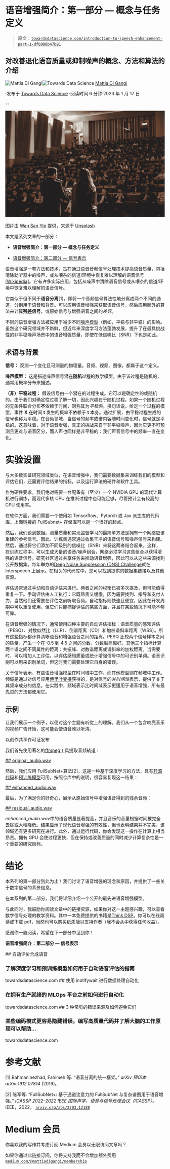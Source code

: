 # 语音增强简介：第一部分 — 概念与任务定义

> 原文：[`towardsdatascience.com/introduction-to-speech-enhancement-part-1-df6098b47b91`](https://towardsdatascience.com/introduction-to-speech-enhancement-part-1-df6098b47b91)

## 对改善退化语音质量或抑制噪声的概念、方法和算法的介绍

[](https://medium.com/@mattiadigangi?source=post_page-----df6098b47b91--------------------------------)![Mattia Di Gangi](https://medium.com/@mattiadigangi?source=post_page-----df6098b47b91--------------------------------)[](https://towardsdatascience.com/?source=post_page-----df6098b47b91--------------------------------)![Towards Data Science](https://towardsdatascience.com/?source=post_page-----df6098b47b91--------------------------------) [Mattia Di Gangi](https://medium.com/@mattiadigangi?source=post_page-----df6098b47b91--------------------------------)

·发布于 [Towards Data Science](https://towardsdatascience.com/?source=post_page-----df6098b47b91--------------------------------) ·阅读时间 6 分钟·2023 年 1 月 17 日

--

![](img/fb50f60823ea39daa9134c875473e489.png)

图片由 [Wan San Yip](https://unsplash.com/ja/@wansan_99?utm_source=medium&utm_medium=referral) 提供，来源于 [Unsplash](https://unsplash.com/?utm_source=medium&utm_medium=referral)

本文是系列文章的一部分：

+   **语音增强简介：第一部分 — 概念与任务定义**

+   [语音增强简介：第二部分 — 信号表示](https://medium.com/towards-data-science/introduction-to-speech-enhancement-part-2-signal-representation-ab1deca2fa74)

语音增强是一套方法和技术，旨在通过语音音频信号处理技术提高语音质量，包括清除助听器中的噪声，或从嘈杂的信道/环境中恢复难以理解的语音信号 [[Wikipedia](https://en.wikipedia.org/wiki/Speech_enhancement)]。它有许多实际应用，包括从噪声中清除语音信号或从嘈杂的信道/环境中恢复难以理解的语音信号。

它类似于但不同于**语音分离**[1]，即将一个音频信号算法性地分离成两个不同的通道，分别用于语音和背景。可以应用语音增强来获取语音信号，然后应用额外的算法来计算**残差信号**，或原始信号与增强语音之间的*差异*。

不同的语音增强方法被应用于减少不同[噪声模型](https://aishack.in/tutorials/noise-models-1/)（例如，平稳与非平稳）的影响。虽然这个研究领域并不新鲜，但近年来深度学习方法蓬勃发展，提升了在最具挑战性的非平稳噪声场景中的语音增强质量，即使在低信噪比（SNR）下也是如此。

## 术语与背景

**信号：** 观测一个变化且可测量的物理量。音频、视频、图像，都属于这个定义。

**噪声模型：** 这是描述噪声信号潜在**随机**过程的数学模型。由于该过程是随机的，通常用概率分布来描述。

**（非）平稳过程：** 假设信号由一个潜在的过程生成。它可以是确定性的或随机的。由于我们对确定性过程了解一切，因此兴趣在于随机过程。如果一个随机过程的无条件联合分布**不**依赖于时间，则称其为*平稳的*。换句话说，给定一个过程的模型，事件 **X** 在时间 **t** 发生的概率不依赖于 **t** 本身。通过扩展，由平稳过程生成的信号也称为平稳。在音频领域，当信号的频率或谱内容随时间变化时，信号就是平稳的。这意味着，对于语音增强，真正的挑战来自于非平稳噪声，因为它更不可预测且更难与语音区分，而人声也同样是非平稳的：我们声音信号中的频率一直在变化。

# 实验设置

与大多数实证研究领域类似，在语音增强中，我们需要数据集来训练我们的模型和评估它们，还需要评估结果的指标，以及运行算法的硬件和软件工具。

作为硬件要求，我们绝对需要一台配备有（至少）一个 NVIDIA GPU 的现代计算机进行训练，而现代多核 CPU 在推断过程中也可能足够，尽管预计会有较高的 CPU 使用率。

在软件方面，我们需要一个使用如 Tensorflow、Pytorch 或 Jax 派生库的代码库。上面链接的 FullSubnet+ 存储库可以是一个很好的起点。

然后，我们谈到数据。测量质量和实现监督学习的最简单方法是拥有一个网络应该重建的参考信号。因此，训练集通常通过收集干净的语音信号和噪声信号来构建。然后，通过将它们添加不同级别的信噪比（SNR）来将这两者结合起来。这样，在训练过程中，可以生成大量的语音/噪声组合，网络必须学习这些组合以获得增强的语音信号。研究社区通过共享任务来推动语音增强，因此可以从这些来源找到公开数据集。每年举办的[Deep Noise Suppression (DNS) Challenge](https://github.com/microsoft/DNS-Challenge)就在 Interspeech 上展示。在相关的代码库中，您可以找到提供的数据集链接以及其他资源。

评估通常通过手动和自动评估来进行。两者之间的权衡已被多次提及，但可能值得重复一下。手动评估由人工执行：它既昂贵又缓慢，因为需要找到、指导和支付人力，当然他们还需要在评估之前听取音频。自动指标则快速且便宜，因此在开发周期中可以重复使用，但它们只能捕捉评估的某些方面，并且在某些情况下可能不够可靠。

在语音增强的情况下，通常使用四种主要的自动评估指标：语音质量的感知评估（PESQ）、对数似然比（LLR）、倒谱距离（CD）和加权谱斜率距离（WSS）。所有这些指标都计算清晰语音和增强语音之间的距离。PESQ 比较两个信号样本之间的质量，产生一个在-0.5 到 4.5 之间的分数，分数越高越好。其他三个指标计算两个谱之间不同属性的距离：共振峰、对数谱距离或谱斜率的加权距离。当需要时，可以增加人工评估，以评估感知质量或统计增强信号中的可识别单词。语音识别可以用来识别单词，但这时我们需要处理它自身的错误。

关于信号表示，有些语音增强模型在时间域中工作，而其他模型则在频域中工作。频域是通过对信号应用[傅里叶变换](https://www.thefouriertransform.com/)获得的，是对信号的*非时间性*表示，提供了关于其频率成分的信息。在实践中，频域表示比时间域表示更适用于语音增强，所有最先进的方法都使用它。

## 示例

让我们展示一个例子，以便对这个主题有听觉上的理解。我们从一个包含响亮音乐的视频广告开始，这可能会使语音难以听清。

以创作共享许可证发布

我们首先使用著名的[ffmpeg](https://ffmpeg.org/index.html)工具提取音频轨道：

[## original_audio.wav](https://drive.google.com/file/d/1Nu2_OxkkIdIOsrT_e_E910t1bi5cxgXb/preview?source=post_page-----df6098b47b91--------------------------------)

然后，我们应用 FullSubNet+算法[2]，这是一种基于深度学习的方法，具有[开源代码](https://github.com/hit-thusz-RookieCJ/FullSubNet-plus)和[预训练模型](https://github.com/hit-thusz-RookieCJ/FullSubNet-plus#readme)可用。按照仓库中的说明，很容易复现这一结果：

[## enhanced_audio.wav](https://drive.google.com/file/d/1-IRilAqcVQ8qZn2fTg66a8ZS-i_DgqKf/preview?source=post_page-----df6098b47b91--------------------------------)

最后，为了满足你的好奇心，展示从原始信号中增强语音得到的残余音频：

[## residual_audio.wav](https://drive.google.com/file/d/1ZHSn9LtAQYUWPzQDxi_cAzDIYrALoTio/preview?source=post_page-----df6098b47b91--------------------------------)

*enhanced_audio.wav*中的语音质量显著提高，并且音乐的音量根据时间被完全去除或大幅降低。结果显示了现代语音增强的有效性，但也表明结果并不完美，该领域还有更多研究在进行。此外，通过运行代码，你会发现这一操作在计算上相当昂贵。拥有 GPU 会使过程更快，但在保持或改善质量的同时减少计算复杂性是一个重要的研究目标。

# 结论

本系列的第一部分到此为止！我们讨论了语音增强的理念和原因，并提供了一些关于数字信号的背景信息。

在本系列的第二部分，我们将详细介绍一个公开的最先进语音增强模型。

与此同时，我鼓励你阅读文章中的链接资源，如果你对这一主题感兴趣，可以查看数字信号处理的教学资料。其中一本免费提供的书籍是[Think DSP](https://github.com/AllenDowney/ThinkDSP)。你可以在线阅读或下载 pdf，当然也可以购买纸质版以支持作者（我不会从中获得任何收益）。

感谢你一直阅读，希望在下一部分中见到你！

**语音增强简介：第二部分 — 信号表示**

[](/automatic-evaluation-of-synthesized-speech-354f7a2a20d7?source=post_page-----df6098b47b91--------------------------------) ## 自动评价合成语音

### 了解深度学习和预训练模型如何用于自动语音评估的指南

towardsdatascience.com [](/data-processing-automation-with-inotifywait-663aba0c560a?source=post_page-----df6098b47b91--------------------------------) ## 使用 inotifywait 进行数据处理自动化

### 在拥有生产就绪的 MLOps 平台之前如何进行自动化

towardsdatascience.com [](/3-common-bug-sources-and-how-to-avoid-them-182f9974d2ab?source=post_page-----df6098b47b91--------------------------------) ## 3 种常见的错误来源及如何避免它们

### 某些编码模式更容易隐藏错误。编写高质量代码并了解大脑的工作原理可以帮助…

towardsdatascience.com

# 参考文献

[1] Bahmaninezhad, Fahimeh 等. “语音分离的统一框架。” *arXiv 预印本 arXiv:1912.07814* (2019)。

[2] 陈军等. “FullSubNet+: 基于通道注意力的 FullSubNet 与复杂谱图用于语音增强。” *ICASSP 2022–2022 IEEE 国际声学、语音与信号处理会议（ICASSP）*。IEEE，2022。 [`arxiv.org/abs/2203.12188`](https://arxiv.org/abs/2203.12188)

# Medium 会员

你喜欢我的写作并考虑订阅 Medium 会员以无限访问文章吗？

如果你通过此链接订阅，你将支持我而不会增加额外费用 [`medium.com/@mattiadigangi/membership`](https://medium.com/@mattiadigangi/membership)
